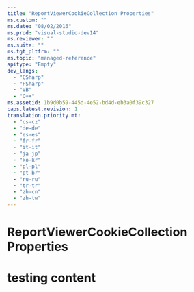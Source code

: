 ```yaml
---
title: "ReportViewerCookieCollection Properties"
ms.custom: ""
ms.date: "08/02/2016"
ms.prod: "visual-studio-dev14"
ms.reviewer: ""
ms.suite: ""
ms.tgt_pltfrm: ""
ms.topic: "managed-reference"
apitype: "Empty"
dev_langs: 
  - "CSharp"
  - "FSharp"
  - "VB"
  - "C++"
ms.assetid: 1b9d0b59-445d-4e52-bd4d-eb3a0f39c327
caps.latest.revision: 1
translation.priority.mt: 
  - "cs-cz"
  - "de-de"
  - "es-es"
  - "fr-fr"
  - "it-it"
  - "ja-jp"
  - "ko-kr"
  - "pl-pl"
  - "pt-br"
  - "ru-ru"
  - "tr-tr"
  - "zh-cn"
  - "zh-tw"
---
```

# ReportViewerCookieCollection Properties
# testing content